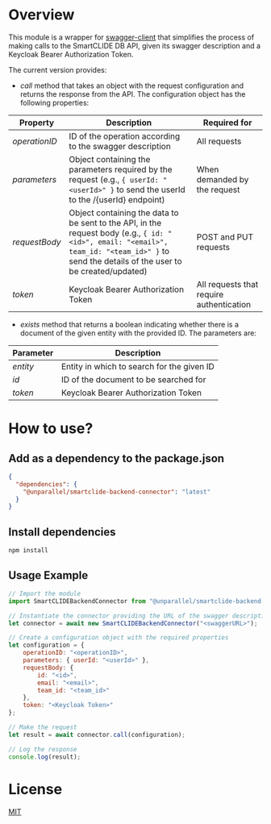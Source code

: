 # Overview

This module is a wrapper for [swagger-client](https://www.npmjs.com/package/swagger-client) that simplifies the process
of making calls to the SmartCLIDE DB API, given its swagger description and a Keycloak Bearer Authorization Token.

The current version provides:

- _call_ method that takes an object with the request configuration and returns the response from the API. The
configuration object has the following properties:

| Property | Description | Required for |
|----------|-------------|--------------|
| _operationID_ | ID of the operation according to the swagger description | All requests |
| _parameters_ | Object containing the parameters required by the request (e.g., ```{ userId: "<userId>" }``` to send the userId to the /{userId} endpoint) | When demanded by the request |
| _requestBody_ | Object containing the data to be sent to the API, in the request body (e.g., ```{ id: "<id>", email: "<email>", team_id: "<team_id>" }``` to send the details of the user to be created/updated) | POST and PUT requests |
| _token_ | Keycloak Bearer Authorization Token | All requests that require authentication |

- _exists_ method that returns a boolean indicating whether there is a document of the given entity with the provided ID.
The parameters are:

| Parameter | Description |
|-----------|-------------|
| _entity_ | Entity in which to search for the given ID |
| _id_ | ID of the document to be searched for |
| _token_ | Keycloak Bearer Authorization Token |

# How to use?

## Add as a dependency to the package.json

```json
{
  "dependencies": {
    "@unparallel/smartclide-backend-connector": "latest"
  }
}
```

## Install dependencies

```shell
npm install
```

## Usage Example

```javascript
// Import the module
import SmartCLIDEBackendConnector from "@unparallel/smartclide-backend-connector";

// Instantiate the connector providing the URL of the swagger description of the API
let connector = await new SmartCLIDEBackendConnector("<swaggerURL>");

// Create a configuration object with the required properties
let configuration = {
    operationID: "<operationID>",
    parameters: { userId: "<userId>" },
    requestBody: {
        id: "<id>",
        email: "<email>",
        team_id: "<team_id>"
    },
    token: "<Keycloak Token>"
};

// Make the request
let result = await connector.call(configuration);

// Log the response
console.log(result);
```

# License
[MIT](https://choosealicense.com/licenses/mit/)
